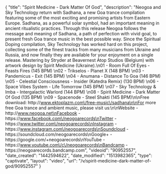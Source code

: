 {
    "title": "Spirit Medicine - Dark Matter Of God",
    "description": "Neogoa and Sky Technology return with Sadhana, a new Goa trance compilation featuring some of the most exciting and promising artists from Eastern Europe. Sadhana, as a powerful solar symbol, had an important meaning in ancient ritualistic practices. Through this release Neogoa follows the message and meaning of Sadhana, a path of perfection with vivid goal, to present fresh Goa trance music in the best possible way. Since the Spiritual Doping compilation, Sky Technology has worked hard on this project, collecting some of the finest tracks from many musicians from Ukraine and Russia, and now finally they are available for your enjoyment on a single release. Mastering by Stryder at Beavernest Atop Studios (Belgium) with artwork design by Spirit Medicine (Ukraine).\n01 - Room Full Of Eyes - Feasts Fires (145 BPM) \n02 - Trikselos - Planet X (148 BPM) \n03 - Pandemicus - Exit (145 BPM) \n04 - Anumana - Distance To Goa (146 BPM) \n05 - Celestial Consciousness - Insider (Katedra Remix) (130 BPM) \n06 - Space Vibes System - Life Tomorrow (145 BPM) \n07 - Sky Technology & Imba - Intergalactic Warlord (144 BPM) \n08 - Spirit Medicine - Dark Matter Of God (135 BPM) \n09 - Spacenode - Steel Shakti (145 BPM)\n\nFree download: http:\/\/www.ektoplazm.com\/free-music\/sadhana\n\nFor more free Goa trance and ambient music, please visit us:\n\nWebsite - http:\/\/www.neogoa.net\nFacebook - https:\/\/www.facebook.com\/neogoarecords\nTwitter - https:\/\/www.twitter.com\/neogoarecords\nInstagram - https:\/\/www.instagram.com\/neogoarecords\nSoundcloud - https:\/\/soundcloud.com\/neogoarecords\nGoogle+ - https:\/\/google.com\/+neogoarecords\nYouTube - https:\/\/www.youtube.com\/c\/neogoarecords\nBandcamp - https:\/\/neogoarecords.bandcamp.com",
    "videoid": "90952557",
    "date_created": "1442594622",
    "date_modified": "1513982365",
    "type": "captivate",
    "layout": "video",
    "url": "\/v\/spirit-medicine-dark-matter-of-god\/90952557"
}